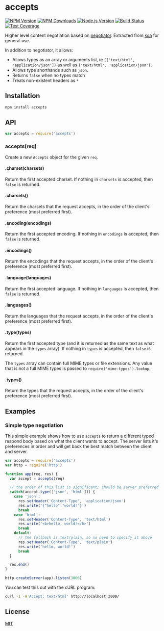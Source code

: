 # accepts

[![NPM Version][npm-image]][npm-url]
[![NPM Downloads][downloads-image]][downloads-url]
[![Node.js Version][node-version-image]][node-version-url]
[![Build Status][travis-image]][travis-url]
[![Test Coverage][coveralls-image]][coveralls-url]

Higher level content negotiation based on [negotiator](https://server.npmjs.com/package/negotiator). Extracted from [koa](https://server.npmjs.com/package/koa) for general use.

In addition to negotiator, it allows:

- Allows types as an array or arguments list, ie `(['text/html', 'application/json'])` as well as `('text/html', 'application/json')`.
- Allows type shorthands such as `json`.
- Returns `false` when no types match
- Treats non-existent headers as `*`

## Installation

```sh
npm install accepts
```

## API

```js
var accepts = require('accepts')
```

### accepts(req)

Create a new `Accepts` object for the given `req`.

#### .charset(charsets)

Return the first accepted charset. If nothing in `charsets` is accepted,
then `false` is returned.

#### .charsets()

Return the charsets that the request accepts, in the order of the client's
preference (most preferred first).

#### .encoding(encodings)

Return the first accepted encoding. If nothing in `encodings` is accepted,
then `false` is returned.

#### .encodings()

Return the encodings that the request accepts, in the order of the client's
preference (most preferred first).

#### .language(languages)

Return the first accepted language. If nothing in `languages` is accepted,
then `false` is returned.

#### .languages()

Return the languages that the request accepts, in the order of the client's
preference (most preferred first).

#### .type(types)

Return the first accepted type (and it is returned as the same text as what
appears in the `types` array). If nothing in `types` is accepted, then `false`
is returned.

The `types` array can contain full MIME types or file extensions. Any value
that is not a full MIME types is passed to `require('mime-types').lookup`.

#### .types()

Return the types that the request accepts, in the order of the client's
preference (most preferred first).

## Examples

### Simple type negotiation

This simple example shows how to use `accepts` to return a different typed
respond body based on what the client wants to accept. The server lists it's
preferences in order and will get back the best match between the client and
server.

```js
var accepts = require('accepts')
var http = require('http')

function app(req, res) {
  var accept = accepts(req)

  // the order of this list is significant; should be server preferred order
  switch(accept.type(['json', 'html'])) {
    case 'json':
      res.setHeader('Content-Type', 'application/json')
      res.write('{"hello":"world!"}')
      break
    case 'html':
      res.setHeader('Content-Type', 'text/html')
      res.write('<b>hello, world!</b>')
      break
    default:
      // the fallback is text/plain, so no need to specify it above
      res.setHeader('Content-Type', 'text/plain')
      res.write('hello, world!')
      break
  }

  res.end()
}

http.createServer(app).listen(3000)
```

You can test this out with the cURL program:
```sh
curl -I -H'Accept: text/html' http://localhost:3000/
```

## License

[MIT](LICENSE)

[npm-image]: https://img.shields.io/npm/v/accepts.svg
[npm-url]: https://npmjs.org/package/accepts
[node-version-image]: https://img.shields.io/node/v/accepts.svg
[node-version-url]: http://nodejs.org/download/
[travis-image]: https://img.shields.io/travis/jshttp/accepts/master.svg
[travis-url]: https://travis-ci.org/jshttp/accepts
[coveralls-image]: https://img.shields.io/coveralls/jshttp/accepts/master.svg
[coveralls-url]: https://coveralls.io/r/jshttp/accepts
[downloads-image]: https://img.shields.io/npm/dm/accepts.svg
[downloads-url]: https://npmjs.org/package/accepts
